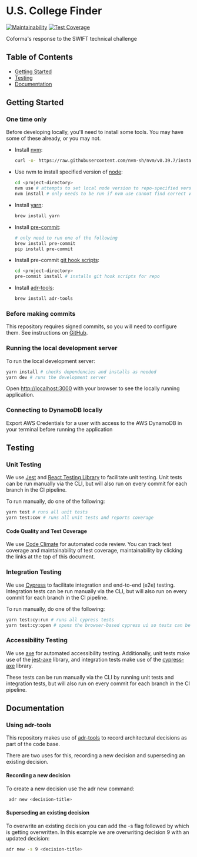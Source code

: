 # U.S. College Finder

[![Maintainability](https://api.codeclimate.com/v1/badges/74f953d2eba0abd1f240/maintainability)](https://codeclimate.com/github/coforma/swift-tech-challenge/maintainability)
[![Test Coverage](https://api.codeclimate.com/v1/badges/74f953d2eba0abd1f240/test_coverage)](https://codeclimate.com/github/coforma/swift-tech-challenge/test_coverage)

Coforma's response to the SWIFT technical challenge

## Table of Contents

- [Getting Started](#getting-started)
- [Testing](#testing)
- [Documentation](#documentation)

## Getting Started

### One time only

Before developing locally, you'll need to install some tools. You may have some of these already, or you may not.

- Install [nvm](https://github.com/nvm-sh/nvm):

  ```bash
  curl -o- https://raw.githubusercontent.com/nvm-sh/nvm/v0.39.7/install.sh | bash
  ```

- Use nvm to install specified version of [node](https://nodejs.org/en):
  ```bash
  cd <project-directory>
  nvm use # attempts to set local node version to repo-specified version
  nvm install # only needs to be run if nvm use cannot find correct version
  ```
- Install [yarn](https://classic.yarnpkg.com/en/docs/install):

  ```bash
  brew install yarn
  ```

- Install [pre-commit](https://pre-commit.com/#install):

  ```bash
  # only need to run one of the following
  brew install pre-commit
  pip install pre-commit
  ```

- Install pre-commit [git hook scripts](https://pre-commit.com/#3-install-the-git-hook-scripts):

  ```bash
  cd <project-directory>
  pre-commit install # installs git hook scripts for repo
  ```

- Install [adr-tools](https://github.com/npryce/adr-tools/tree/master):

  ```bash
  brew install adr-tools
  ```

### Before making commits

This repository requires signed commits, so you will need to configure them. See instructions on [GitHub](https://docs.github.com/en/authentication/managing-commit-signature-verification/signing-commits).

### Running the local development server

To run the local development server:

```bash
yarn install # checks dependencies and installs as needed
yarn dev # runs the development server
```

Open [http://localhost:3000](http://localhost:3000) with your browser to see the locally running application.

### Connecting to DynamoDB locally

Export AWS Credentials for a user with access to the AWS DynamoDB in your terminal before running the application

## Testing

### Unit Testing

We use [Jest](https://jestjs.io/) and [React Testing Library](https://testing-library.com/docs/react-testing-library/intro/) to facilitate unit testing. Unit tests can be run manually via the CLI, but will also run on every commit for each branch in the CI pipeline.

To run manually, do one of the following:

```bash
yarn test # runs all unit tests
yarn test:cov # runs all unit tests and reports coverage
```

#### Code Quality and Test Coverage

We use [Code Climate](https://codeclimate.com/quality) for automated code review. You can track test coverage and maintainability of test coverage, maintainability by clicking the links at the top of this document.

### Integration Testing

We use [Cypress](https://www.cypress.io/) to facilitate integration and end-to-end (e2e) testing. Integration tests can be run manually via the CLI, but will also run on every commit for each branch in the CI pipeline.

To run manually, do one of the following:

```bash
yarn test:cy:run # runs all cypress tests
yarn test:cy:open # opens the browser-based cypress ui so tests can be individually selected and run
```

### Accessibility Testing

We use [axe](https://www.deque.com/axe/) for automated accessibility testing. Additionally, unit tests make use of the  [jest-axe](https://github.com/nickcolley/jest-axe) library, and integration tests make use of the [cypress-axe](https://github.com/component-driven/cypress-axe) library.

These tests can be run manually via the CLI by running unit tests and integration tests, but will also run on every commit for each branch in the CI pipeline.

## Documentation

### Using adr-tools

This repository makes use of [adr-tools](https://github.com/npryce/adr-tools/tree/master) to record architectural decisions as part of the code base.

There are two uses for this, recording a new decision and superseding an existing decision.

#### Recording a new decision

To create a new decision use the adr new command:

```bash
 adr new <decision-title>
```

#### Superseding an existing decision

To overwrite an existing decision you can add the -s flag followed by which is getting overwritten. In this example we are overwriting decision 9 with an updated decision:

```bash
adr new -s 9 <decision-title>
```
